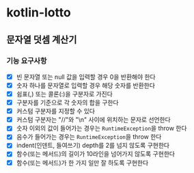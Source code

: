 # kotlin-lotto

## 문자열 덧셈 계산기

### 기능 요구사항
- [x] 빈 문자열 또는 null 값을 입력할 경우 0을 반환해야 한다
- [x] 숫자 하나를 문자열로 입력할 경우 해당 숫자를 반환한다
- [x] 쉼표(,) 또는 콜론(:)을 구분자로 가진다
- [x] 구분자를 기준으로 각 숫자의 합을 구한다
- [x] 커스텀 구분자를 지정할 수 있다
- [x] 커스텀 구분자는 "//"와 "\n" 사이에 위치하는 문자로 선언한다
- [x] 숫자 이외의 값이 들어가는 경우는 `RuntimeException`을 throw 한다
- [x] 음수가 들어가는 경우는 `RuntimeException`을 throw 한다
- [x] indent(인덴트, 들여쓰기) depth를 2를 넘지 않도록 구현한다
- [x] 함수(또는 메서드)의 길이가 10라인을 넘어가지 않도록 구현한다
- [x] 함수(또는 메서드)가 한 가지 일만 잘 하도록 구현한다